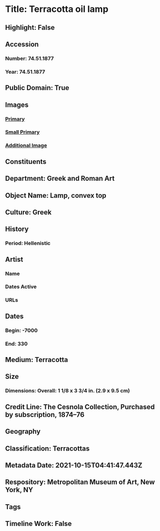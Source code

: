 # Title: Terracotta oil lamp
## Highlight: False
## Accession
### Number: 74.51.1877
### Year: 74.51.1877
## Public Domain: True
## Images
### [Primary](https://images.metmuseum.org/CRDImages/gr/original/DP-22527-031.jpg)
### [Small Primary](https://images.metmuseum.org/CRDImages/gr/web-large/DP-22527-031.jpg)
### [Additional Image](https://images.metmuseum.org/CRDImages/gr/original/DP636.jpg)
## Constituents
## Department: Greek and Roman Art
## Object Name: Lamp, convex top
## Culture: Greek
## History
### Period: Hellenistic
## Artist
### Name
### Dates Active
### URLs
## Dates
### Begin: -7000
### End: 330
## Medium: Terracotta
## Size
### Dimensions: Overall: 1 1/8 x 3 3/4 in. (2.9 x 9.5 cm)
## Credit Line: The Cesnola Collection, Purchased by subscription, 1874–76
## Geography
## Classification: Terracottas
## Metadata Date: 2021-10-15T04:41:47.443Z
## Respository: Metropolitan Museum of Art, New York, NY
## Tags
## Timeline Work: False